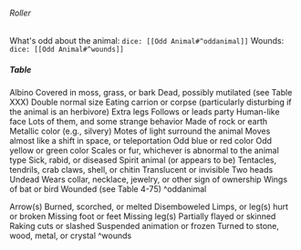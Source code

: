 ###### Roller
What's odd about the animal: `dice: [[Odd Animal#^oddanimal]]`
Wounds: `dice: [[Odd Animal#^wounds]]`
##### Table
Albino
Covered in moss, grass, or bark
Dead, possibly mutilated (see Table XXX)
Double normal size
Eating carrion or corpse (particularly disturbing if the animal is an herbivore)
Extra legs
Follows or leads party
Human-like face
Lots of them, and some strange behavior
Made of rock or earth
Metallic color (e.g., silvery)
Motes of light surround the animal
Moves almost like a shift in space, or teleportation
Odd blue or red color
Odd yellow or green color
Scales or fur, whichever is abnormal to the animal type
Sick, rabid, or diseased
Spirit animal (or appears to be)
Tentacles, tendrils, crab claws, shell, or chitin
Translucent or invisible
Two heads
Undead
Wears collar, necklace, jewelry, or other sign of ownership
Wings of bat or bird
Wounded (see Table 4-75)
^oddanimal



Arrow(s)
Burned, scorched, or melted
Disemboweled
Limps, or leg(s) hurt or broken
Missing foot or feet
Missing leg(s)
Partially flayed or skinned
Raking cuts or slashed
Suspended animation or frozen
Turned to stone, wood, metal, or crystal
^wounds

